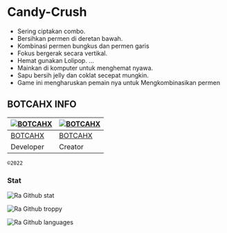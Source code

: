 # Candy-Crush
- Sering ciptakan combo.
- Bersihkan permen di deretan bawah.
- Kombinasi permen bungkus dan permen garis
- Fokus bergerak secara vertikal.
- Hemat gunakan Lolipop. ... 
- Mainkan di komputer untuk menghemat nyawa.
- Sapu bersih jelly dan coklat secepat mungkin.
- Game ini mengharuskan pemain nya untuk Mengkombinasikan permen
## BOTCAHX INFO

[![BOTCAHX](https://github.com/BOTCAHX.png?size=100)](https://github.com/BOTCAHX) | [![BOTCAHX](https://github.com/BOTCAHX.png?size=100)](https://github.com/BOTCAHX)
----|----
[BOTCAHX](https://github.com/BOTCAHX) | [BOTCAHX](https://github.com/BOTCAHX)
 Developer | Creator


`©2022`
### Stat
![Ra Github stat](https://github-readme-stats.vercel.app/api?username=BOTCAHX&theme=midnight-purple&show_icons=true) 

![Ra Github troppy](https://github-profile-trophy.vercel.app/?username=BOTCAHX&theme=monokai)

![Ra Github languages](https://github-readme-stats.vercel.app/api/top-langs/?username=BOTCAHX&theme=tokyonight)


